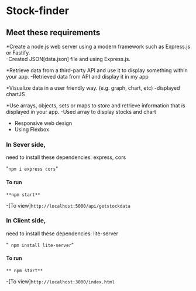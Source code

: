 # Stock-finder
## Meet these requirements

*Create a node.js web server using a modern framework such as Express.js or Fastify.  
-Created JSON[data.json] file and using Express.js. 

*Retrieve data from a third-party API and use it to display something within your app.
-Retrieved data from API and display it in my app

*Visualize data in a user friendly way. (e.g. graph, chart, etc)
-displayed chartJS

*Use arrays, objects, sets or maps to store and retrieve information that is displayed in your app.
-Used array to display stocks and chart

* Responsive web design
* Using Flexbox

### In Sever side,

 need to install these dependencies: express, cors

"`npm i express cors`"

#### To run

`**npm start**`

-[To view]`http://localhost:5000/api/getstockdata`

### In Client side,

 need to install these dependencies: lite-server

"` npm install lite-server`"

#### To run

`** npm start**`

-[To view]`http://localhost:3000/index.html`
